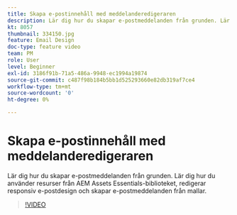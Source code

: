 ```yaml
---
title: Skapa e-postinnehåll med meddelanderedigeraren
description: Lär dig hur du skapar e-postmeddelanden från grunden. Lär dig hur du använder material från AEM Assets Essentials-biblioteket, redigerar responsiv e-postdesign och skapar e-postmeddelanden från mallar med vår Journey Optimizer supportvideo.
kt: 8057
thumbnail: 334150.jpg
feature: Email Design
doc-type: feature video
team: PM
role: User
level: Beginner
exl-id: 3186f91b-71a5-486a-9948-ec1994a19874
source-git-commit: c487f98b184b5bb1d525293660e82db319af7ce4
workflow-type: tm+mt
source-wordcount: '0'
ht-degree: 0%

---
```


# Skapa e-postinnehåll med meddelanderedigeraren

Lär dig hur du skapar e-postmeddelanden från grunden. Lär dig hur du använder resurser från AEM Assets Essentials-biblioteket, redigerar responsiv e-postdesign och skapar e-postmeddelanden från mallar.

>[!VIDEO](https://video.tv.adobe.com/v/334150?quality=12)
